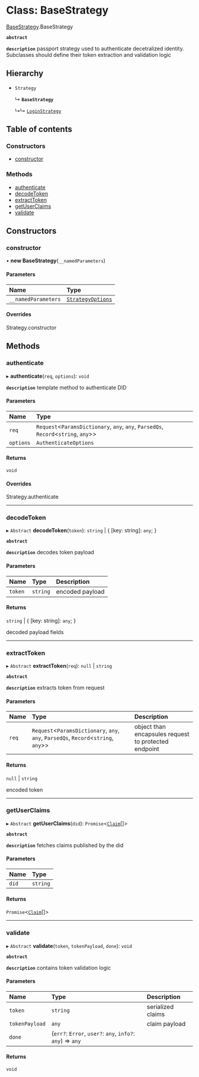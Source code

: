 # Class: BaseStrategy

[BaseStrategy](../modules/basestrategy.md).BaseStrategy

**`abstract`**

**`description`** passport strategy used to authenticate decetralized identity.
Subclasses should define their token extraction and validation logic

## Hierarchy

- `Strategy`

  ↳ **`BaseStrategy`**

  ↳↳ [`LoginStrategy`](loginstrategy.loginstrategy-1.md)

## Table of contents

### Constructors

- [constructor](basestrategy.basestrategy-1.md#constructor)

### Methods

- [authenticate](basestrategy.basestrategy-1.md#authenticate)
- [decodeToken](basestrategy.basestrategy-1.md#decodetoken)
- [extractToken](basestrategy.basestrategy-1.md#extracttoken)
- [getUserClaims](basestrategy.basestrategy-1.md#getuserclaims)
- [validate](basestrategy.basestrategy-1.md#validate)

## Constructors

### constructor

• **new BaseStrategy**(`__namedParameters`)

#### Parameters

| Name | Type |
| :------ | :------ |
| `__namedParameters` | [`StrategyOptions`](../interfaces/basestrategy.strategyoptions.md) |

#### Overrides

Strategy.constructor

## Methods

### authenticate

▸ **authenticate**(`req`, `options`): `void`

**`description`** template method to authenticate DID

#### Parameters

| Name | Type |
| :------ | :------ |
| `req` | `Request`<`ParamsDictionary`, `any`, `any`, `ParsedQs`, `Record`<`string`, `any`\>\> |
| `options` | `AuthenticateOptions` |

#### Returns

`void`

#### Overrides

Strategy.authenticate

___

### decodeToken

▸ `Abstract` **decodeToken**(`token`): `string` \| { [key: string]: `any`;  }

**`abstract`**

**`description`** decodes token payload

#### Parameters

| Name | Type | Description |
| :------ | :------ | :------ |
| `token` | `string` | encoded payload |

#### Returns

`string` \| { [key: string]: `any`;  }

decoded payload fields

___

### extractToken

▸ `Abstract` **extractToken**(`req`): ``null`` \| `string`

**`abstract`**

**`description`** extracts token from request

#### Parameters

| Name | Type | Description |
| :------ | :------ | :------ |
| `req` | `Request`<`ParamsDictionary`, `any`, `any`, `ParsedQs`, `Record`<`string`, `any`\>\> | object than encapsules request to protected endpoint |

#### Returns

``null`` \| `string`

encoded token

___

### getUserClaims

▸ `Abstract` **getUserClaims**(`did`): `Promise`<[`Claim`](../interfaces/loginstrategy_types.claim.md)[]\>

**`abstract`**

**`description`** fetches claims published by the did

#### Parameters

| Name | Type |
| :------ | :------ |
| `did` | `string` |

#### Returns

`Promise`<[`Claim`](../interfaces/loginstrategy_types.claim.md)[]\>

___

### validate

▸ `Abstract` **validate**(`token`, `tokenPayload`, `done`): `void`

**`abstract`**

**`description`** contains token validation logic

#### Parameters

| Name | Type | Description |
| :------ | :------ | :------ |
| `token` | `string` | serialized claims |
| `tokenPayload` | `any` | claim payload |
| `done` | (`err?`: `Error`, `user?`: `any`, `info?`: `any`) => `any` |  |

#### Returns

`void`
